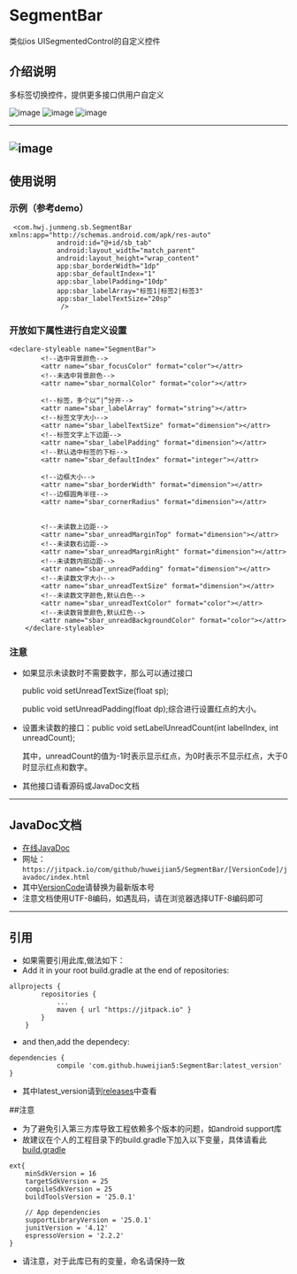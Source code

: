 # SegmentBar
类似ios UISegmentedControl的自定义控件

## 介绍说明
多标签切换控件，提供更多接口供用户自定义


![image](https://github.com/huweijian5/SegmentBar/blob/master/screenshots/QQ%E6%88%AA%E5%9B%BE20170703231924.png)
![image](https://github.com/huweijian5/SegmentBar/blob/master/screenshots/QQ%E6%88%AA%E5%9B%BE20170703232051.png)
![image](https://github.com/huweijian5/SegmentBar/blob/master/screenshots/20170104222947.png)

---
![image](https://github.com/huweijian5/SegmentBar/blob/master/screenshots/device-2017-01-04-223411.mp4_1483540546.gif)
---
## 使用说明
### 示例（参考demo）
```
 <com.hwj.junmeng.sb.SegmentBar xmlns:app="http://schemas.android.com/apk/res-auto"
            android:id="@+id/sb_tab"
            android:layout_width="match_parent"
            android:layout_height="wrap_content"
            app:sbar_borderWidth="1dp"
            app:sbar_defaultIndex="1"
            app:sbar_labelPadding="10dp"
            app:sbar_labelArray="标签1|标签2|标签3"
            app:sbar_labelTextSize="20sp"
             />
```
### 开放如下属性进行自定义设置
```
<declare-styleable name="SegmentBar">
        <!--选中背景颜色-->
        <attr name="sbar_focusColor" format="color"></attr>
        <!--未选中背景颜色-->
        <attr name="sbar_normalColor" format="color"></attr>

        <!--标签，多个以“|”分开-->
        <attr name="sbar_labelArray" format="string"></attr>
        <!--标签文字大小-->
        <attr name="sbar_labelTextSize" format="dimension"></attr>
        <!--标签文字上下边距-->
        <attr name="sbar_labelPadding" format="dimension"></attr>
        <!--默认选中标签的下标-->
        <attr name="sbar_defaultIndex" format="integer"></attr>

        <!--边框大小-->
        <attr name="sbar_borderWidth" format="dimension"></attr>
        <!--边框圆角半径-->
        <attr name="sbar_cornerRadius" format="dimension"></attr>


        <!--未读数上边距-->
        <attr name="sbar_unreadMarginTop" format="dimension"></attr>
        <!--未读数右边距-->
        <attr name="sbar_unreadMarginRight" format="dimension"></attr>
        <!--未读数内部边距-->
        <attr name="sbar_unreadPadding" format="dimension"></attr>
        <!--未读数文字大小-->
        <attr name="sbar_unreadTextSize" format="dimension"></attr>
        <!--未读数文字颜色,默认白色-->
        <attr name="sbar_unreadTextColor" format="color"></attr>
        <!--未读数背景颜色,默认红色-->
        <attr name="sbar_unreadBackgroundColor" format="color"></attr>
    </declare-styleable>
```
### 注意
* 如果显示未读数时不需要数字，那么可以通过接口

	public void setUnreadTextSize(float sp);
	
	public void setUnreadPadding(float dp);综合进行设置红点的大小。
* 设置未读数的接口：public void setLabelUnreadCount(int labelIndex, int unreadCount);

	其中，unreadCount的值为-1时表示显示红点，为0时表示不显示红点，大于0时显示红点和数字。
* 其他接口请看源码或JavaDoc文档

---
## JavaDoc文档

* [在线JavaDoc](https://jitpack.io/com/github/huweijian5/SegmentBar/1.0.2/javadoc/index.html)
* 网址：`https://jitpack.io/com/github/huweijian5/SegmentBar/[VersionCode]/javadoc/index.html`
* 其中[VersionCode](https://github.com/huweijian5/SegmentBar/releases)请替换为最新版本号
* 注意文档使用UTF-8编码，如遇乱码，请在浏览器选择UTF-8编码即可

---
## 引用

* 如果需要引用此库,做法如下：
* Add it in your root build.gradle at the end of repositories:
```
allprojects {
		repositories {
			...
			maven { url "https://jitpack.io" }
		}
	}
```	
* and then,add the dependecy:
```
dependencies {
	        compile 'com.github.huweijian5:SegmentBar:latest_version'
}
```
* 其中latest_version请到[releases](https://github.com/huweijian5/SegmentBar/releases)中查看

##注意
* 为了避免引入第三方库导致工程依赖多个版本的问题，如android support库
* 故建议在个人的工程目录下的build.gradle下加入以下变量，具体请看此[build.gradle](https://github.com/huweijian5/SegmentBar/blob/master/build.gradle)
```
ext{
    minSdkVersion = 16
    targetSdkVersion = 25
    compileSdkVersion = 25
    buildToolsVersion = '25.0.1'

    // App dependencies
    supportLibraryVersion = '25.0.1'
    junitVersion = '4.12'
    espressoVersion = '2.2.2'
}
```	
* 请注意，对于此库已有的变量，命名请保持一致




